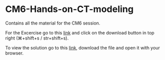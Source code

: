 # CM6-Hands-on-CT-modeling
Contains all the material for the CM6 session.

For the Excercise go to this [link](https://github.com/lkosanke/CM6-Hands-on-CT-modeling/blob/main/Excercise-vk.Rmd) and click on the download button in top right (⌘+shift+s / str+shift+s).

To view the solution go to this [link](https://github.com/lkosanke/CM6-Hands-on-CT-modeling/blob/main/Excercise_solutions-vk.html), download the file and open it with your browser.
